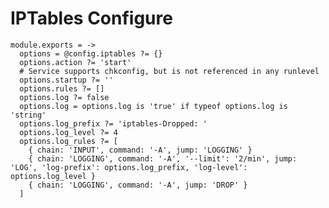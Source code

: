
# IPTables Configure

    module.exports = ->
      options = @config.iptables ?= {}
      options.action ?= 'start'
      # Service supports chkconfig, but is not referenced in any runlevel
      options.startup ?= ''
      options.rules ?= []
      options.log ?= false
      options.log = options.log is 'true' if typeof options.log is 'string'
      options.log_prefix ?= 'iptables-Dropped: '
      options.log_level ?= 4
      options.log_rules ?= [
        { chain: 'INPUT', command: '-A', jump: 'LOGGING' }
        { chain: 'LOGGING', command: '-A', '--limit': '2/min', jump: 'LOG', 'log-prefix': options.log_prefix, 'log-level': options.log_level }
        { chain: 'LOGGING', command: '-A', jump: 'DROP' }
      ]
